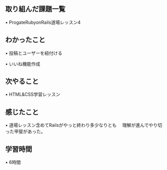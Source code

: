 ## 取り組んだ課題一覧
• ProgateRubyonRails道場レッスン4

## わかったこと
• 投稿とユーザーを紐付ける

• いいね機能作成

## 次やること
• HTML&CSS学習レッスン

## 感じたこと
• 道場レッスン含めてRailsがやっと終わり多少なりとも
　理解が進んでやり切った甲斐があった。

## 学習時間
• 6時間
